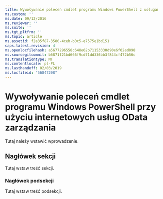 ```yaml
---
title: Wywoływanie poleceń cmdlet programu Windows PowerShell z usługami sieci web OData zarządzania | Dokumentacja firmy Microsoft
ms.custom: ''
ms.date: 09/12/2016
ms.reviewer: ''
ms.suite: ''
ms.tgt_pltfrm: ''
ms.topic: article
ms.assetid: f2a35f87-3580-4ceb-b0c5-e7575e1bd151
caps.latest.revision: 4
ms.openlocfilehash: a5677296558c648e62b71153330d90e6f02ed098
ms.sourcegitcommit: b6871f21bd666f9cd71dd336bb3f844cf472b56c
ms.translationtype: MT
ms.contentlocale: pl-PL
ms.lasthandoff: 02/03/2019
ms.locfileid: "56847208"
---
```

# <a name="invoking-windows-powershell-cmdlets-with-management-odata-web-services"></a>Wywoływanie poleceń cmdlet programu Windows PowerShell przy użyciu internetowych usług OData zarządzania

Tutaj należy wstawić wprowadzenie.

## <a name="section-heading"></a>Nagłówek sekcji

Tutaj wstaw treść sekcji.

### <a name="subsection-heading"></a>Nagłówek podsekcji

Tutaj wstaw treść podsekcji.